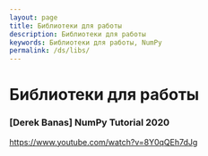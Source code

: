 ```yaml
---
layout: page
title: Библиотеки для работы
description: Библиотеки для работы
keywords: Библиотеки для работы, NumPy
permalink: /ds/libs/
---
```


# Библиотеки для работы

### [Derek Banas] NumPy Tutorial 2020

https://www.youtube.com/watch?v=8Y0qQEh7dJg

